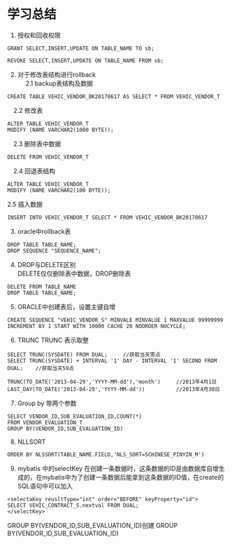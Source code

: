 # 学习总结

1. 授权和回收权限
```
GRANT SELECT,INSERT,UPDATE ON TABLE_NAME TO sb;

REVOKE SELECT,INSERT,UPDATE ON TABLE_NAME FROM sb;
```
2. 对于修改表结构进行rollback<br/>
&emsp; 2.1 backup表结构及数据
 ```
 CREATE TABLE VEHIC_VENDOR_BK20170617 AS SELECT * FROM VEHIC_VENDOR_T
 ```
&emsp;2.2 修改表
```
ALTER TABLE VEHIC_VENDOR_T
MODIFY (NAME VARCHAR2(1000 BYTE));
```
&emsp;2.3 删除表中数据
```
DELETE FROM VEHIC_VENDOR_T
```
&emsp;2.4 回退表结构
```
ALTER TABLE VEHIC_VENDOR_T
MODIFY (NAME VARCHAR2(100 BYTE));
```
2.5 插入数据
```
INSERT INTO VEHIC_VENDOR_T SELECT * FROM VEHIC_VENDOR_BK20170617
```
3. oracle中rollback表<br/>
```
DROP TABLE TABLE_NAME;
DROP SEQUENCE "SEQUENCE_NAME";
```
4. DROP与DELETE区别<br/>
DELETE仅仅删除表中数据，DROP删除表
```
DELETE FROM TABLE_NAME
DROP TABLE TABLE_NAME;
```
5. ORACLE中创建表后，设置主键自增
```
CREATE SEQUENCE "VEHIC_VENDOR_S" MINVALE MINVALUE 1 MAXVALUE 99999999 
INCREMENT BY 1 START WITH 10000 CACHE 20 NOORDER NOCYCLE;
```
6. TRUNC 
TRUNC 表示取整
```
SELECT TRUNC(SYSDATE) FROM DUAL;     //获取当天零点
SELECT TRUNC(SYSDATE) + INTERVAL '1' DAY - INTERVAL '1' SECOND FROM DUAL;    //获取当天59点

TRUNC(TO_DATE('2013-04-29','YYYY-MM-dd'),'month')     //2013年4月1日
LAST_DAY(TO_DATE('2013-04-29','YYYY-MM-dd'))          //2013年4月30日
```
7. Group by 带两个参数
```
SELECT VENDOR_ID,SUB_EVALUATION_ID,COUNT(*)
FROM VENDOR_EVALUATION_T
GROUP BY(VENDOR_ID,SUB_EVALUATION_ID)
```
8. NLLSORT 
```
ORDER BY NLSSORT(TABLE_NAME.FIELD,'NLS_SORT=SCHINESE_PINYIN_M')
```
9. mybatis 中的selectKey
在创建一条数据时，这条数据的ID是由数据库自增生成的，在mybatis中为了创建一条数据后能拿到这条数据的ID值，在create的SQL语句中可以加入
```
<selectaKey reusltType="int" order="BEFORE" keyProperty="id">
SELECT VEHIC_CONTRACT_S.nextval FROM DUAL;
</selectKey>
```

GROUP BY(VENDOR_ID,SUB_EVALUATION_ID)创建
GROUP BY(VENDOR_ID,SUB_EVALUATION_ID)
